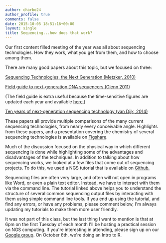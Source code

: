 ```yaml
---
author: charbo24
author_profile: true
comments: false
date: 2015-10-05 18:51:16+00:00
layout: single
title: Sequencing...how does that work?
---
```


Our first content filled meeting of the year was all about sequencing technologies. How they work, what you get from them, and how to choose among them.

There are many good papers about this topic, but we focused on three:

[Sequencing Technologies, the Next Generation (Metzker, 2010)](http://www.ncbi.nlm.nih.gov/pubmed/19997069)

[Field guide to next-generation DNA sequencers (Glenn 2011)](http://onlinelibrary.wiley.com/doi/10.1111/j.1755-0998.2011.03024.x/abstract)

(The field guide is extra useful because the time-sensitive figures are updated each year and available [here.](http://www.molecularecologist.com/next-gen-fieldguide-2014/))

[Ten years of next-generation sequencing technology (van Dijk, 2014)](http://www.ncbi.nlm.nih.gov/pubmed/25108476)

These papers all provide multiple comparisons of the many current sequencing technologies, from nearly every conceivable angle. Highlights from these papers, and a presentation covering the chemistry of several sequencing technologies is available on [Figshare](http://figshare.com/articles/Sequencing_Primer/1564827).

Much of the discussion focused on the physical way in which different sequencing is done while highlighting some of the advantages and disadvantages of the techniques. In addition to talking about how sequencing works, we looked at a few files that come out of sequencing projects. To do this, we used a NGS tutorial that is available on [Github.](https://github.com/ACharbonneau/knowyourdata-genomics/tree/gh-pages/JMU_Lessons)

Sequencing files are often very large, and often will not open in programs like Word, or even a plain text editor. Instead, we have to interact with them via the command line. The tutorial linked above helps you to understand the structure of several common sequencing output files by interacting with them using simple command line tools. If you end up using the tutorial, and find any errors, or have any problems, please comment below, I'm always updating my tutorials to make them more user friendly.

It was not part of this class, but the last thing I want to mention is that at 6pm on the first Tuesday of each month I'll be hosting a practical session on NGS computing. If you're interesting in attending, please sign up on our [Google group](https://groups.google.com/forum/#!forum/nebulousngs). On October 6th, we're doing an Intro to R.
